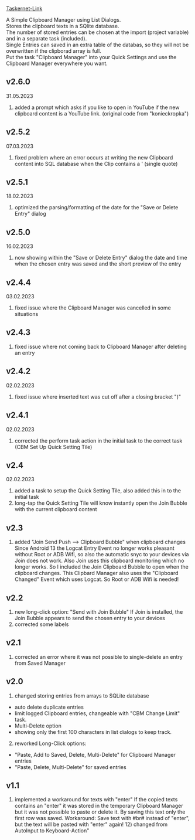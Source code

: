 [Taskernet-Link](https://taskernet.com/shares/?user=AS35m8ks8HbsdHFuQd8IQwuQOnRpbi3s1kNACT0seG%2Ftrt9xPGrDRmNw71%2BgbKj6vg1mISfy&id=Project%3AClipboard+Manager)

A Simple Clipboard Manager using List Dialogs.<br>
Stores the clipboard texts in a SQlite database.<br>
The number of stored entries can be chosen at the import (project variable) and in a separate task (included).<br>
Single Entries can saved in an extra table of the databas, so they will not be overwritten if the clipborad array is full.<br>
Put the task "Clipboard Manager" into your Quick Settings and use the Clipboard Manager everywhere you want.

## v2.6.0
31.05.2023
1) added a prompt which asks if you like to open in YouTube if the new clipboard content is a YouTube link. (original code from "konieckropka")

## v2.5.2
07.03.2023
1) fixed problem where an error occurs at writing the new Clipboard content into SQL database when the Clip contains a ' (single quote)

## v2.5.1
18.02.2023
1) optimized the parsing/formatting of the date for the "Save or Delete Entry" dialog

## v2.5.0
16.02.2023
1) now showing within the "Save or Delete Entry" dialog the date and time when the chosen entry was saved and the short preview of the entry

## v2.4.4
03.02.2023
1) fixed issue where the Clipboard Manager was cancelled in some situations

## v2.4.3
1) fixed issue where not coming back to Clipboard Manager after deleting an entry

## v2.4.2
02.02.2023
1) fixed issue where inserted text was cut off after a closing bracket ")"

## v2.4.1
02.02.2023
1) corrected the perform task action in the initial task to the correct task (CBM Set Up Quick Setting Tile)

## v2.4
02.02.2023
1) added a task to setup the Quick Setting Tile, also added this in to the initial task
2) long-tap the Quick Setting Tile will know instantly open the Join Bubble with the current clipboard content

## v2.3
1) added "Join Send Push --> Clipboard Bubble" when clipboard changes
Since Android 13 the Logcat Entry Event no longer works pleasant without Root or ADB Wifi, so also the automatic snyc to your devices via Join does not work. Also Join uses this clipboard monitoring which no longer works. So I included the Join Clipboard Bubble to open when the clipboard changes.
This Clipbard Manager also uses the "Clipboard Changed" Event which uses Logcat. So Root or ADB Wifi is needed!

## v2.2
1) new long-click option: "Send with Join Bubble" If Join is installed, the Join Bubble appears to send the chosen entry to your devices
2) corrected some labels

## v2.1
1) corrected an error where it was not possible to single-delete an entry from Saved Manager

## v2.0
1) changed storing entries from arrays to SQLite database
- auto delete duplicate entries
- limit logged Clipboard entries, changeable with "CBM Change Limit" task.
- Multi-Delete option
- showing only the first 100 characters in list dialogs to keep track.
2) reworked Long-Click options:
- "Paste, Add to Saved, Delete, Multi-Delete" for Clipboard Manager entries
- "Paste, Delete, Multi-Delete" for saved entries

## v1.1
1) implemented a workaround for texts with "enter"
If the copied texts contains an "enter" it was stored in the temporary Clipboard Manager but it was not possible to paste or delete it. By saving this text only the first row was saved.
Workaround: Save text with #br# instead of "enter", but the text will be pasted with "enter" again! 12) changed from AutoInput to Keyboard-Action"
